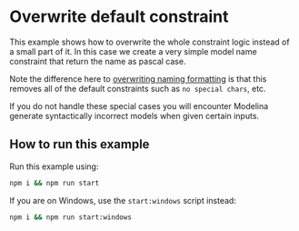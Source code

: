 # Overwrite default constraint

This example shows how to overwrite the whole constraint logic instead of a small part of it. In this case we create a very simple model name constraint that return the name as pascal case.

Note the difference here to [overwriting naming formatting](../overwrite-naming-formatting/) is that this removes all of the default constraints such as `no special chars`, etc. 

If you do not handle these special cases you will encounter Modelina generate syntactically incorrect models when given certain inputs.

## How to run this example

Run this example using:

```sh
npm i && npm run start
```

If you are on Windows, use the `start:windows` script instead:

```sh
npm i && npm run start:windows
```
